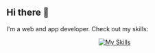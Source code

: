 ## Hi there 👋

I'm a web and app developer. Check out my skills: <br>

<p align="center">
  <a href="https://skillicons.dev">
    <img src="https://skillicons.dev/icons?i=html,css,js,react,nextjs,tailwind,reactnative,mongodb,mongoose,mysql,expo,nodejs,express,ts,py" alt="My Skills" />
  </a>
</p>
